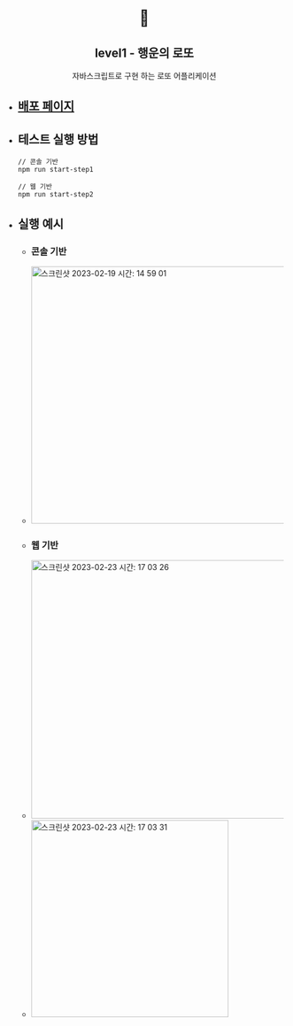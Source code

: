 <h1 align="middle">🎱</h1>
<h2 align="middle">level1 - 행운의 로또</h2>
<p align="middle">자바스크립트로 구현 하는 로또 어플리케이션</p>

- ## [배포 페이지](https://guridaek.github.io/javascript-lotto-1/dist/)

- ## 테스트 실행 방법

  ```
  // 콘솔 기반
  npm run start-step1

  // 웹 기반
  npm run start-step2
  ```

- ## 실행 예시
  - ### 콘솔 기반
  - <img width="465" alt="스크린샷 2023-02-19 시간: 14 59 01" src="https://user-images.githubusercontent.com/116625502/219932089-a802461a-c85a-417c-b9e6-2d07b52ffd4c.png">
  - ### 웹 기반
  - <img width="467" alt="스크린샷 2023-02-23 시간: 17 03 26" src="https://user-images.githubusercontent.com/116625502/220851858-24d3e638-229d-4576-b1a0-0d88f599de02.png">
  - <img width="356" alt="스크린샷 2023-02-23 시간: 17 03 31" src="https://user-images.githubusercontent.com/116625502/220851877-3f4918c5-ce83-46c6-8cde-6573e13f10aa.png">
